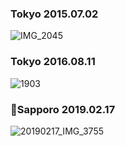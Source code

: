 ### Tokyo 2015.07.02

![IMG_2045](https://user-images.githubusercontent.com/102359749/163563173-03ac6209-80fb-44cf-9065-81c1dc8c20c6.JPG)

### Tokyo 2016.08.11

![1903](https://user-images.githubusercontent.com/102359749/162223698-9a560293-0100-4d57-a89b-89028934a52b.JPG)

### 🍺Sapporo 2019.02.17

![20190217_IMG_3755](https://user-images.githubusercontent.com/102359749/160385927-77630d7f-8d05-489a-87d3-77112ea5452c.JPG)
